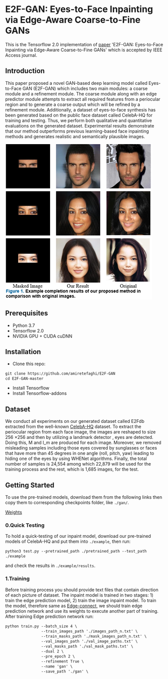 **E2F-GAN: Eyes-to-Face Inpainting via Edge-Aware Coarse-to-Fine GANs**
=======================================================================
This is the Tensorflow 2.0 implementation of [paper](https://doi.org/10.1109/ACCESS.2022.3160174) 'E2F-GAN: Eyes-to-Face Inpainting via Edge-Aware Coarse-to-Fine GANs' which is accepted by IEEE Access journal.

**Introduction**
------------------------------------------------------------------------------------------------
This paper proposed a novel GAN-based deep learning model called Eyes-to-Face GAN (E2F-GAN) which includes two main modules: a coarse module and a refinement module. The coarse module along with an edge predictor module attempts to extract all required features from a periocular region and to generate a coarse output which will be refined by a refinement module. Additionally, a dataset of eyes-to-face synthesis has been generated based on the public face dataset called CelebA-HQ for training and testing. Thus, we perform both qualitative and quantitative evaluations on the generated dataset. Experimental results demonstrate that our method outperforms previous learning-based face inpainting methods and generates realistic and semantically plausible images. 

![image](E2F.bmp)

Prerequisites
---------------------------------
* Python 3.7
* Tensorflow 2.0
* NVIDIA GPU + CUDA cuDNN

Installation
---------------------------------
* Clone this repo:
```
git clone https://github.com/amiretefaghi/E2F-GAN
cd E2F-GAN-master
```
* Install Tensorflow
* Install Tensorflow-addons

Dataset
---------------------------------
We conduct all experiments on our generated dataset called E2Fdb extracted from the well-known [CelebA-HQ](https://github.com/tkarras/progressive_growing_of_gans) dataset. To extract the periocular region from each face image, the images are reshaped to size  256 ×256 and then by utilizing a landmark detector , eyes are detected. Doing this, M and I_m are produced for each image. Moreover, we removed misleading samples including those eyes covered by sunglasses or faces that have more than 45 degrees in one angle (roll, pitch, yaw) leading to hiding one of the eyes by using WHENet algorithms. Finally, the total number of 
samples is 24,554 among which 22,879 will be used for the training process and the rest, which is 1,685 images, for the test.

Getting Started
--------------------------
To use the pre-trained models, download them from the following links then copy them to corresponding checkpoints folder, like `./gan/`.

[Weights](https://drive.google.com/drive/folders/1U22oNU8k1F_ORp76kVgkJARJYYfVpNB6?usp=sharing)

### 0.Quick Testing
To hold a quick-testing of our inpaint model, download our pre-trained models of CelebA-HQ and put them into `./example`, then run:
```
python3 test.py --pretrained_path ./pretrained_path --test_path ./example
```
and check the results in `./example/results`.

### 1.Training 
Before training process you should provide text files that contain direction of each picture of dataset.
The inpaint model is trained in two stages: 1) train the edge prediction model, 2) train the image inpaint model. To train the model, therefore same as [Edge-connect](https://github.com/knazeri/edge-connect), we should train edge prediction network and use its weights to execute another part of training. After training Edge prediction network run:

```
python train.py --batch_size 4 \
                --train_images_path './images_path_n.txt' \
                --train_masks_path './mask_images_path_n.txt' \
                --val_images_path './val_image_paths.txt' \
                --val_masks_path './val_mask_paths.txt' \
                --dual 2 \
                --pre_epoch 2 \
                --refinement True \
                --name 'gan' \
                --save_path './gan' \
``` 



